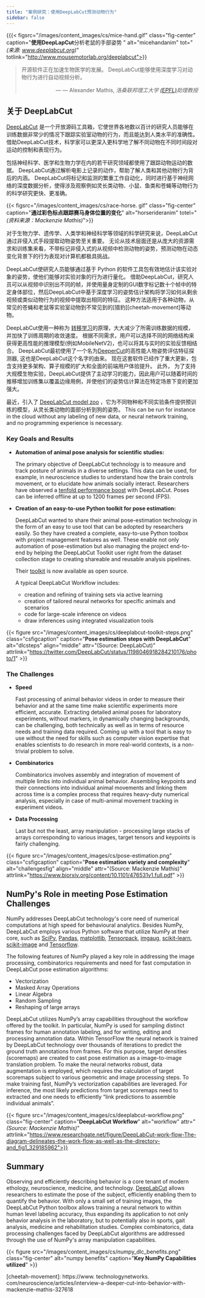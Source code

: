 ```yaml
---
title: "案例研究：使用DeepLabCut预测动物行为"
sidebar: false
---
```


{{{< figsrc="/images/content_images/cs/mice-hand.gif" class="fig-center" caption="**使用DeepLapCut**分析老鼠的手部姿势</strong> " alt="micehandanim" tot="*(来源: www.deeplabcut.org)*" totlink="http://www.mousemotorlab.org/deeplabcut">}}

<blockquote cite="https://news.harvard.edu/gazette/story/newsplus/harvard-researchers-awarded-czi-open-source-award/">
    <p>开源软件正在加速生物医学的发展。 DeepLabCut能够使用深度学习对动物行为进行自动视频分析。</p>
    <footer align="right">— — Alexander Mathis, <cite>洛桑联邦理工大学 <a href="https://www.epfl.ch/en/">(EPFL)</a>助理教授</cite></footer>
</blockquote>

## 关于 DeepLabCut

[DeepLabCut](https://github.com/DeepLabCut/DeepLabCut) 是一个开放源码工具箱，它使世界各地数以百计的研究人员能够在训练数据非常少的情况下跟踪实验室动物的行为，而且能达到人类水平的准确性。 借助DeepLabCut技术，科学家可以更深入更科学地了解不同动物在不同时间段对运动的控制和表现行为。

包括神经科学、医学和生物力学在内的若干研究领域都使用了跟踪动物运动的数据。 DeepLabCut通过解析电影上记录的动作，帮助了解人类和其他动物行为背后的内涵。 DeepLabCut将标记和监测的繁重工作自动化，同时进行基于神经网络的深度数据分析，使得涉及观察例如灵长类动物、小鼠、鱼类和苍蝇等动物行为的科学研究更快、更准确。

{{< figsrc="/images/content_images/cs/race-horse. gif" class="fig-center" caption="**通过彩色标点跟踪赛马身体位置的变化**" alt="horserideranim" totel="*(资料来源：Mackenzie Mathis)*">}}

对于生物力学、遗传学、人类学和神经科学等领域的科学研究来说，DeepLabCut通过非侵入式手段提取动物姿势至关重要。 无论从技术层面还是从庞大的资源需求和训练集来看，不带标记非侵入式的从视频中检测动物的姿势，预测动物在动态变化背景下的行为表现对计算机都极具挑战。

DeepLabCut使研究人员能够通过基于 Python 的软件工具包有效地估计该实验对象的姿势，使他们能够对实验对象的行为进行量化。  借助DeepLabCut，研究人员可以从视频中识别出不同的帧，并使用量身定制的GUI数字标记数十个帧中的特定身体部位，然后DeepLabCut中基于深度学习的姿势估计架构将学习如何从剩余视频或类似动物行为的视频中提取出相同的特征。 这种方法适用于各种动物，从常见的苍蝇和老鼠等实验室动物到不常见到的[猎豹][cheetah-movement]等动物。

DeepLabCut使用一种称为 [转移学习](https://arxiv.org/pdf/1909.11229)的原理，大大减少了所需训练数据的规模，并加快了训练周期的收敛速度。  根据不同需求，用户可以选择不同的网络结构来获得更高性能的推理模型(例如MobileNetV2)，也可以将其与实时的实验反馈相结合。 DeepLabCut最初使用了一个名为[DeeperCut](https://arxiv.org/abs/1605.03170)的高性能人物姿势评估特征探测器, 这也是DeepLabCut这个名字的由来。 现在这套软件已经作了重大更新，包含支持更多架构、算子规模的扩大和全面的前端用户体验提升。 此外， 为了支持大规模生物实验，DeepLabCut提供了主动学习的能力，因此用户可以随着时间的推移增加训练集以覆盖边缘用例，并使他们的姿势估计算法在特定场景下变的更加强大。

最近，引入了 [DeepLabCut model zoo](http://www.mousemotorlab.org/dlc-modelzoo) ，它为不同物种和不同实验条件提供预训练的模型，从灵长类动物的面部分析到狗的姿势。 This can be run for instance in the cloud without any labeling of new data, or neural network training, and no programming experience is necessary.

### Key Goals and Results

* **Automation of animal pose analysis for scientific studies:**

  The primary objective of DeepLabCut technology is to measure and track posture of animals in a diverse settings. This data can be used, for example, in neuroscience studies to understand how the brain controls movement, or to elucidate how animals socially interact. Researchers have observed a [tenfold performance boost](https://www.biorxiv.org/content/10.1101/457242v1) with DeepLabCut. Poses can be inferred offline at up to 1200 frames per second (FPS).

* **Creation of an easy-to-use Python toolkit for pose estimation:**

  DeepLabCut wanted to share their animal pose-estimation technology in the form of an easy to use tool that can be adopted by researchers easily. So they have created a complete, easy-to-use Python toolbox with project management features as well. These enable not only automation of pose-estimation but also managing the project end-to-end by helping the DeepLabCut Toolkit user right from the dataset collection stage to creating shareable and reusable analysis pipelines.

  Their [toolkit][DLCToolkit] is now available as open source.

  A typical DeepLabCut Workflow includes:

  - creation and refining of training sets via active learning
  - creation of tailored neural networks for specific animals and scenarios
  - code for large-scale inference on videos
  - draw inferences using integrated visualization tools

{{< figure src="/images/content_images/cs/deeplabcut-toolkit-steps.png" class="csfigcaption" caption="**Pose estimation steps with DeepLabCut**" alt="dlcsteps" align="middle" attr="(Source: DeepLabCut)" attrlink="https://twitter.com/DeepLabCut/status/1198046918284210176/photo/1" >}}

### The Challenges

* **Speed**

    Fast processing of animal behavior videos in order to measure their behavior and at the same time make scientific experiments more efficient, accurate. Extracting detailed animal poses for laboratory experiments, without markers, in dynamically changing backgrounds, can be challenging, both technically as well as in terms of resource needs and training data required. Coming up with a tool that is easy to use without the need for skills such as computer vision expertise that enables scientists to do research in more real-world contexts, is a non-trivial problem to solve.

* **Combinatorics**

    Combinatorics involves assembly and integration of movement of multiple limbs into individual animal behavior. Assembling keypoints and their connections into individual animal movements and linking them across time is a complex process that requires heavy-duty numerical analysis, especially in case of multi-animal movement tracking in experiment videos.

* **Data Processing**

    Last but not the least, array manipulation - processing large stacks of arrays corresponding to various images, target tensors and keypoints is fairly challenging.

{{< figure src="/images/content_images/cs/pose-estimation.png" class="csfigcaption" caption="**Pose estimation variety and complexity**" alt="challengesfig" align="middle" attr="(Source: Mackenzie Mathis)" attrlink="https://www.biorxiv.org/content/10.1101/476531v1.full.pdf" >}}

## NumPy's Role in meeting Pose Estimation Challenges

NumPy addresses DeepLabCut technology's core need of numerical computations at high speed for behavioural analytics.  Besides NumPy, DeepLabCut employs various Python software that utilize NumPy at their core, such as [SciPy](https://www.scipy.org), [Pandas](https://pandas.pydata.org), [matplotlib](https://matplotlib.org), [Tensorpack](https://github.com/tensorpack/tensorpack), [imgaug](https://github.com/aleju/imgaug), [scikit-learn](https://scikit-learn.org/stable/), [scikit-image](https://scikit-image.org) and [Tensorflow](https://www.tensorflow.org).

The following features of NumPy played a key role in addressing the image processing, combinatorics requirements and need for fast computation in DeepLabCut pose estimation algorithms:

* Vectorization
* Masked Array Operations
* Linear Algebra
* Random Sampling
* Reshaping of large arrays

DeepLabCut utilizes NumPy’s array capabilities throughout the workflow offered by the toolkit. In particular, NumPy is used for sampling distinct frames for human annotation labeling, and for writing, editing and processing annotation data.  Within TensorFlow the neural network is trained by DeepLabCut technology over thousands of iterations to predict the ground truth annotations from frames. For this purpose, target densities (scoremaps) are created to cast pose estimation as a image-to-image translation problem. To make the neural networks robust, data augmentation is employed, which requires the calculation of target scoremaps subject to various geometric and image processing steps. To make training fast, NumPy’s vectorization capabilities are leveraged. For inference, the most likely predictions from target scoremaps need to extracted and one needs to efficiently “link predictions to assemble individual animals”.

{{< figure src="/images/content_images/cs/deeplabcut-workflow.png" class="fig-center" caption="**DeepLabCut Workflow**" alt="workflow" attr="*(Source: Mackenzie Mathis)*" attrlink="https://www.researchgate.net/figure/DeepLabCut-work-flow-The-diagram-delineates-the-work-flow-as-well-as-the-directory-and_fig1_329185962">}}

## Summary

Observing and efficiently describing behavior is a core tenant of modern ethology, neuroscience, medicine, and technology. [DeepLabCut](http://orga.cvss.cc/wp-content/uploads/2019/05/NathMathis2019.pdf) allows researchers to estimate the pose of the subject, efficiently enabling them to quantify the behavior. With only a small set of training images, the DeepLabCut Python toolbox allows training a neural network to within human level labeling accuracy, thus expanding its application to not only behavior analysis in the laboratory, but to potentially also in sports, gait analysis, medicine and rehabilitation studies. Complex combinatorics, data processing challenges faced by DeepLabCut algorithms are addressed through the use of NumPy's array manipulation capabilities.

{{< figure src="/images/content_images/cs/numpy_dlc_benefits.png" class="fig-center" alt="numpy benefits" caption="**Key NumPy Capabilities utilized**" >}}

[cheetah-movement]: https://www. technologynetworks. com/neuroscience/articles/interview-a-deeper-cut-into-behavior-with-mackenzie-mathis-327618

[DLCToolkit]: https://github.com/DeepLabCut/DeepLabCut
